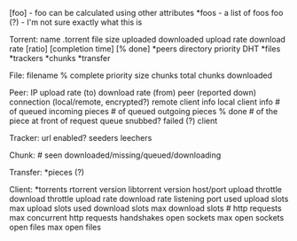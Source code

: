 [foo] - foo can be calculated using other attributes
*foos - a list of foos
foo (?) - I'm not sure exactly what this is

Torrent:
	name
	.torrent file
	size
	uploaded
	downloaded
	upload rate
	download rate
	[ratio]
	[completion time]
	[% done]
	*peers
	directory
	priority
	DHT
	*files
	*trackers
	*chunks
	*transfer

File:
	filename
	% complete
	priority
	size
	chunks total
	chunks downloaded

Peer:
	IP
	upload rate (to)
	download rate (from)
	peer (reported down)
	connection (local/remote, encrypted?)
	remote client info
	local client info
	# of queued incoming pieces
	# of queued outgoing pieces
	% done
	# of the piece at front of request queue
	snubbed?
	failed (?)
	client

Tracker:
	url
	enabled?
	seeders
	leechers

Chunk:
	# seen
	downloaded/missing/queued/downloading

Transfer:
	*pieces (?)

Client:
	*torrents
	rtorrent version
	libtorrent version
	host/port
	upload throttle
	download throttle
	upload rate
	download rate
	listening port
	used upload slots
	max upload slots
	used download slots
	max download slots
	# http requests
	max concurrent http requests
	handshakes
	open sockets
	max open sockets
	open files
	max open files
